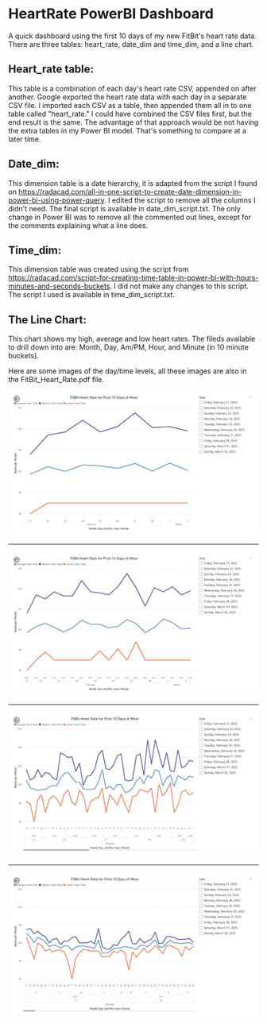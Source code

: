 # HeartRate PowerBI Dashboard
A quick dashboard using the first 10 days of my new FitBit's heart rate data. There are three tables: heart_rate, date_dim and time_dim, and a line chart.

## Heart_rate table: 
This table is a combination of each day's heart rate CSV, appended on after another. Google exported the heart rate data with each day in a separate CSV file. I imported each CSV as a table, then appended them all in to one table called "heart_rate." I could have combined the CSV files first, but the end result is the same. The advantage of that approach would be not having the extra tables in my Power BI model. That's something to compare at a later time.
## Date_dim: 
This dimension table is a date hierarchy, it is adapted from the script I found on https://radacad.com/all-in-one-script-to-create-date-dimension-in-power-bi-using-power-query. I edited the script to remove all the columns I didn't need. The final script is available in date_dim_script.txt. The only change in Power BI was to remove all the commented out lines, except for the comments explaining what a line does.
## Time_dim: 
This dimension table was created using the script from https://radacad.com/script-for-creating-time-table-in-power-bi-with-hours-minutes-and-seconds-buckets. I did not make any changes to this script. The script I used is available in time_dim_script.txt.

## The Line Chart: 
This chart shows my high, average and low heart rates. The fileds available to drill down into are: Month, Day, Am/PM, Hour, and Minute (in 10 minute buckets). 

Here are some images of the day/time levels, all these images are also in the FitBit_Heart_Rate.pdf file.

![FitBit_Heart_Rate_Chart](FitBit_Heart_Rate_Chart.jpg)

--------------------------------------------------------------------------------------------------------------------------

![FitBit_Heart_Rate_Chart](FitBit_Heart_Rate_AM-PM.jpg)

--------------------------------------------------------------------------------------------------------------------------

![FitBit_Heart_Rate_Chart](FitBit_Heart_Rate_Hourly.jpg)

--------------------------------------------------------------------------------------------------------------------------

![FitBit_Heart_Rate_Chart](FitBit_Heart_Rate_10-Min-Buckets.jpg)


